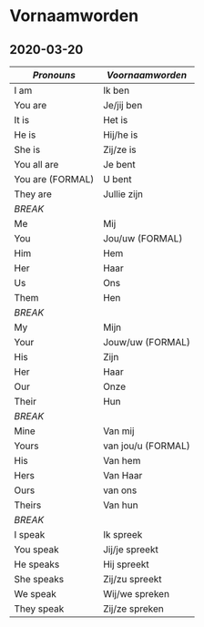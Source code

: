 # Vornaamworden
## 2020-03-20 

| *Pronouns*       | *Voornaamworden*   |
| ---              | ---                |
| I am             | Ik ben             |
| You are          | Je/jij ben         |
| It is            | Het is             |
| He is            | Hij/he is          |
| She is           | Zij/ze is          |
| You all are      | Je bent            |
| You are (FORMAL) | U bent             |
| They are         | Jullie zijn        |
| *_BREAK_*        |                    |
| Me               | Mij                |
| You              | Jou/uw (FORMAL)    |
| Him              | Hem                |
| Her              | Haar               |
| Us               | Ons                |
| Them             | Hen                |
| *_BREAK_*        |                    |
| My               | Mijn               |
| Your             | Jouw/uw (FORMAL)   |
| His              | Zijn               |
| Her              | Haar               |
| Our              | Onze               |
| Their            | Hun                |
| *_BREAK_*        |                    |
| Mine             | Van mij            |
| Yours            | van jou/u (FORMAL) |
| His              | Van hem            |
| Hers             | Van Haar           |
| Ours             | van ons            |
| Theirs           | Van hun            |
| *_BREAK_*        |                    |
| I speak          | Ik spreek          |
| You speak        | Jij/je spreekt     |
| He speaks        | Hij spreekt        |
| She speaks       | Zij/zu spreekt     |
| We speak         | Wij/we spreken     |
| They speak       | Zij/ze spreken     |
